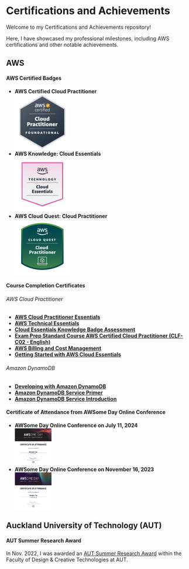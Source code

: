 # Certifications and Achievements

Welcome to my Certifications and Achievements repository!   

Here, I have showcased my professional milestones, including AWS certifications and other notable achievements.

## AWS

#### AWS Certified Badges

- **AWS Certified Cloud Practitioner**  
<a href="https://www.credly.com/badges/7181be85-0b2f-47d8-ac58-54990e1c0bfb/public_url" target="_blank"><img src="https://github.com/tallblacks/Certifications-and-Achievements/blob/main/AWS%20Certified%20Badges/aws-certified-cloud-practitioner.png?raw=true" alt="AWS Certified Cloud Practitioner" width="150" height="150"></a>
- **AWS Knowledge: Cloud Essentials**  
<a href="https://www.credly.com/badges/c82344da-1422-4363-b358-faf9771292ac/public_url" target="_blank"><img src="https://github.com/tallblacks/Certifications-and-Achievements/blob/main/AWS%20Certified%20Badges/aws-knowledge-cloud-essentials.png?raw=true" alt="AWS Knowledge: Cloud Essentials" width="150" height="150"></a>
- **AWS Cloud Quest: Cloud Practitioner**  
<a href="https://www.credly.com/badges/1902feac-8629-49a4-88dd-5165e5b66d9c/public_url)" target="_blank"><img src="https://github.com/tallblacks/Certifications-and-Achievements/blob/main/AWS%20Certified%20Badges/aws-cloud-quest-cloud-practitioner.png?raw=true" alt="AWS Cloud Quest: Cloud Practitioner" width="150" height="150"></a>

#### Course Completion Certificates

###### AWS Cloud Practitioner
- **[AWS Cloud Practitioner Essentials](https://github.com/tallblacks/Certifications-and-Achievements/blob/73f7a081ba94b208c1d9d3fd95ddd10af867b788/Course%20Completion%20Certificate/AWS%20Cloud%20Practitioner/AWS%20Cloud%20Practitioner%20Essentials.pdf)**
- **[AWS Technical Essentials](https://github.com/tallblacks/Certifications-and-Achievements/blob/658cda5a4b19ad8cde8d83202ab3f080e2c67c2a/Course%20Completion%20Certificate/AWS%20Cloud%20Practitioner/AWS%20Technical%20Essentials.pdf)**
- **[Cloud Essentials Knowledge Badge Assessment](https://github.com/tallblacks/Certifications-and-Achievements/blob/658cda5a4b19ad8cde8d83202ab3f080e2c67c2a/Course%20Completion%20Certificate/AWS%20Cloud%20Practitioner/Cloud%20Essentials%20Knowledge%20Badge%20Assessment.pdf)**
- **[Exam Prep Standard Course AWS Certified Cloud Practitioner (CLF-C02 - English)](https://github.com/tallblacks/Certifications-and-Achievements/blob/658cda5a4b19ad8cde8d83202ab3f080e2c67c2a/Course%20Completion%20Certificate/AWS%20Cloud%20Practitioner/Exam%20Prep%20Standard%20Course%20AWS%20Certified%20Cloud%20Practitioner%20(CLF-C02%20-%20English).pdf)**
- **[AWS Billing and Cost Management](https://github.com/tallblacks/Certifications-and-Achievements/blob/9c96543a777eef6d1b6929c9433f310959eee6b5/Course%20Completion%20Certificate/AWS%20Cloud%20Practitioner/AWS%20Billing%20and%20Cost%20Management.pdf)**
- **[Getting Started with AWS Cloud Essentials](https://github.com/tallblacks/Certifications-and-Achievements/blob/658cda5a4b19ad8cde8d83202ab3f080e2c67c2a/Course%20Completion%20Certificate/AWS%20Cloud%20Practitioner/Getting%20Started%20with%20AWS%20Cloud%20Essentials.pdf)**

###### Amazon DynamoDB
- **[Developing with Amazon DynamoDB](https://github.com/tallblacks/Certifications-and-Achievements/blob/658cda5a4b19ad8cde8d83202ab3f080e2c67c2a/Course%20Completion%20Certificate/Amazon%20DynamoDB/Developing%20with%20Amazon%20DynamoDB.pdf)**
- **[Amazon DynamoDB Service Primer](https://github.com/tallblacks/Certifications-and-Achievements/blob/658cda5a4b19ad8cde8d83202ab3f080e2c67c2a/Course%20Completion%20Certificate/Amazon%20DynamoDB/Amazon%20DynamoDB%20Service%20Primer.pdf)**
- **[Amazon DynamoDB Service Introduction](https://github.com/tallblacks/Certifications-and-Achievements/blob/658cda5a4b19ad8cde8d83202ab3f080e2c67c2a/Course%20Completion%20Certificate/Amazon%20DynamoDB/Amazon%20DynamoDB%20Service%20Introduction.pdf)**

#### Certificate of Attendance from AWSome Day Online Conference
- **AWSome Day Online Conference on July 11, 2024**  
<a href="https://github.com/tallblacks/Certifications-and-Achievements/blob/2265c76715bd5c86cb3253f65fb916f2dc13eab3/Certificate%20of%20Attendance%20from%20AWSome%20Day%20Online%20Conference/AWSome%20Day%20-%2020240711.png" target="_blank"><img src="https://github.com/tallblacks/Certifications-and-Achievements/blob/main/Certificate%20of%20Attendance%20from%20AWSome%20Day%20Online%20Conference/AWSome%20Day%20-%2020240711.png?raw=true" alt="AWSome Day Online Conference on July 11, 2024" width="100" height="100"></a>
- **AWSome Day Online Conference on November 16, 2023**  
<a href="https://github.com/tallblacks/Certifications-and-Achievements/blob/2265c76715bd5c86cb3253f65fb916f2dc13eab3/Certificate%20of%20Attendance%20from%20AWSome%20Day%20Online%20Conference/AWSome%20Day%20-%2020231116.png" target="_blank"><img src="https://github.com/tallblacks/Certifications-and-Achievements/blob/main/Certificate%20of%20Attendance%20from%20AWSome%20Day%20Online%20Conference/AWSome%20Day%20-%2020231116.png?raw=true" alt="AWSome Day Online Conference on July 11, 2024" width="100" height="100"></a>

## Auckland University of Technology (AUT)

#### AUT Summer Research Award
In Nov. 2022, I was awarded an [AUT Summer Research Award](https://github.com/tallblacks/Certifications-and-Achievements/blob/9c96543a777eef6d1b6929c9433f310959eee6b5/AUT/AUT%20SUMMER%20RESEARCH%20AWARD.png) within the Faculty of Design & Creative Technologies at AUT.




